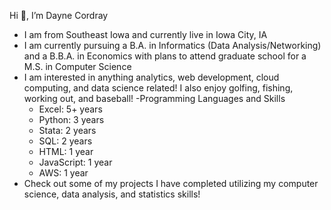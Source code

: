 Hi 👋, I’m Dayne Cordray
- I am from Southeast Iowa and currently live in Iowa City, IA
- I am currently pursuing a B.A. in Informatics (Data Analysis/Networking) and a B.B.A. in Economics with plans to attend graduate school for a M.S. in Computer Science
- I am interested in anything analytics, web development, cloud computing, and data science related! I also enjoy golfing, fishing, working out, and baseball!
-Programming Languages and Skills
  - Excel: 5+ years
  - Python: 3 years
  - Stata: 2 years
  - SQL: 2 years
  - HTML: 1 year
  - JavaScript: 1 year
  - AWS: 1 year
- Check out some of my projects I have completed utilizing my computer science, data analysis, and statistics skills!
